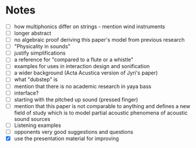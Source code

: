 # Notes

- [ ] how multiphonics differ on strings - mention wind instruments
- [ ] longer abstract
- [ ] no algebraic proof deriving this paper's model from previous research
- [ ] "Physicality in sounds"
- [ ] justify simplifications
- [ ] a reference for "compared to a flute or a whistle"
- [ ] examples for uses in interaction design and sonification
- [ ] a wider background (Acta Acustica version of Jyri's paper)
- [ ] what "dubstep" is
- [ ] mention that there is no academic research in yaya bass
- [ ] interface?
- [ ] starting with the pitched up sound (pressed finger)
- [ ] mention that this paper is not comparable to anything and defines a new field of study which is to model partial acoustic phenomena of acoustic sound sources
- [ ] Listening examples
- [ ] opponents very good suggestions and questions
- [x] use the presentation material for improving
